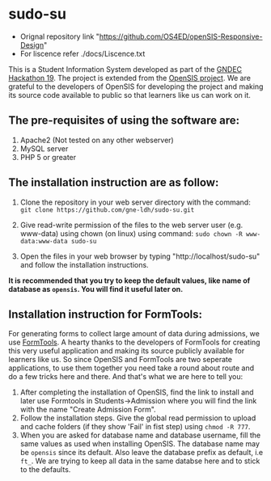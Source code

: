 # sudo-su

* Orignal repository link "https://github.com/OS4ED/openSIS-Responsive-Design"
* For liscence refer ./docs/Liscence.txt

This is a Student Information System developed as part of the [GNDEC Hackathon 19](https://docs.google.com/document/d/e/2PACX-1vQEq-pOaY6tpcgOrz-_Okw_L8bIZoDvq8Fr1WW6xD6ExY_aUJm9INa-If0mb2sM8ql7YbLsmGSK6IyU/pub).
The project is extended from the [OpenSIS project](https://github.com/OS4ED/openSIS-Responsive-Design). We are grateful to the developers of OpenSIS for developing the project and making its source code available to public so that learners like us can work on it.

## The pre-requisites of using the software are:

1. Apache2 (Not tested on any other webserver)
2. MySQL server
3. PHP 5 or greater

## The installation instruction are as follow:

1. Clone the repository in your web server directory with the command:
`git clone https://github.com/gne-ldh/sudo-su.git`

1. Give read-write permission of the files to the web server user (e.g. www-data) using chown (on linux) using command:
`sudo chown -R www-data:www-data sudo-su`

1. Open the files in your web browser by typing "http://localhost/sudo-su" and follow the installation instructions.

**It is recommended that you try to keep the default values, like name of database as `opensis`. You will find it useful later on.**

## Installation instruction for FormTools:

For generating forms to collect large amount of data during admissions, we use [FormTools](http://formtools.org/). A hearty thanks to the developers of FormTools for creating this very useful application and making its source publicly available for learners like us.
So since OpenSIS and FormTools are two seperate applications, to use them together you need take a round about route and do a few tricks here and there. And that's what we are here to tell you:

1. After completing the installation of OpenSIS, find the link to install and later use Formtools in Students->Admission where you will find the link with the name "Create Admission Form".
1. Follow the installation steps. Give the global read permission to upload and cache folders (if they show 'Fail' in fist step) using `chmod -R 777`.
1. When you are asked for database name and database username, fill the same values as used when installing OpenSIS. The database name may be `opensis` since its default. Also leave the database prefix as default, i.e `ft_`. We are trying to keep all data in the same databse here and to stick to the defaults.
 
